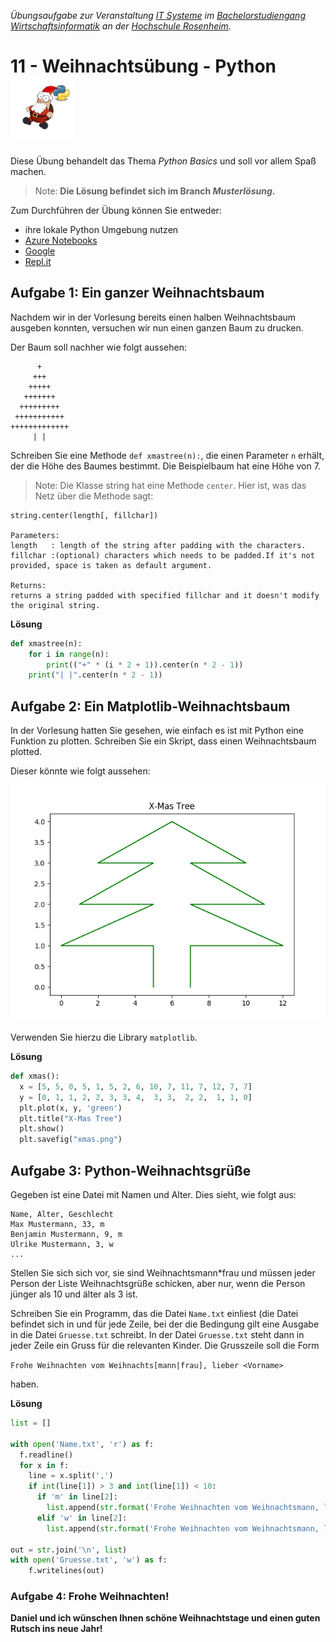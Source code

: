 
_Übungsaufgabe zur Veranstaltung [IT
Systeme](https://hsro-wif-it.github.io) im [Bachelorstudiengang
Wirtschaftsinformatik](https://www.th-rosenheim.de/technik/informatik-mathematik/wirtschaftsinformatik-bachelor/) an der [Hochschule Rosenheim](http://www.th-rosenheim.de)._

# 11 - Weihnachtsübung - Python <img src="./img/weihnachtsmann.png" alt="drawing" width="100"/>

Diese Übung behandelt das Thema _Python Basics_ und soll vor allem Spaß machen.

> Note: **Die Lösung befindet sich im Branch _Musterlösung_.**

Zum Durchführen der Übung können Sie entweder:
- ihre lokale Python Umgebung nutzen
- [Azure Notebooks](https://notebooks.azure.com/)
- [Google](https://colab.research.google.com)
- [Repl.it](https://repl.it/)

## Aufgabe 1: Ein ganzer Weihnachtsbaum

Nachdem wir in der Vorlesung bereits einen halben Weihnachtsbaum ausgeben konnten, versuchen wir nun einen ganzen Baum zu drucken.

Der Baum soll nachher wie folgt aussehen:

```shell
      +
     +++
    +++++
   +++++++
  +++++++++
 +++++++++++
+++++++++++++
     | |
```

Schreiben Sie eine Methode `def xmastree(n):`, die einen Parameter `n` erhält, der die Höhe des Baumes bestimmt. Die Beispielbaum hat eine Höhe von 7.

> Note: Die Klasse string hat eine Methode `center`. Hier ist, was das Netz über die Methode sagt:

```shell
string.center(length[, fillchar])

Parameters:
length   : length of the string after padding with the characters.
fillchar :(optional) characters which needs to be padded.If it's not provided, space is taken as default argument.

Returns:
returns a string padded with specified fillchar and it doesn't modify 
the original string.

```

**Lösung**

```python
def xmastree(n):
    for i in range(n):
        print(("+" * (i * 2 + 1)).center(n * 2 - 1))
    print("| |".center(n * 2 - 1))

```

## Aufgabe 2: Ein Matplotlib-Weihnachtsbaum

In der Vorlesung hatten Sie gesehen, wie einfach es ist mit Python eine Funktion zu plotten. Schreiben Sie ein Skript, dass einen Weihnachtsbaum plotted.

Dieser könnte wie folgt aussehen:

![Weihnachtsbaum](./img/xmastree.png)

Verwenden Sie hierzu die Library `matplotlib`.

**Lösung**

```python
def xmas():
  x = [5, 5, 0, 5, 1, 5, 2, 6, 10, 7, 11, 7, 12, 7, 7]
  y = [0, 1, 1, 2, 2, 3, 3, 4,  3, 3,  2, 2,  1, 1, 0]
  plt.plot(x, y, 'green')
  plt.title("X-Mas Tree")
  plt.show()
  plt.savefig("xmas.png")
```

## Aufgabe 3: Python-Weihnachtsgrüße

Gegeben ist eine Datei mit Namen und Alter. Dies sieht, wie folgt aus:

```shell
Name, Alter, Geschlecht
Max Mustermann, 33, m
Benjamin Mustermann, 9, m
Ulrike Mustermann, 3, w
...
```

Stellen Sie sich sich vor, sie sind Weihnachtsmann*frau und müssen jeder Person der Liste Weihnachtsgrüße schicken, aber nur, wenn die Person jünger als 10 und älter als 3 ist.

Schreiben Sie ein Programm, das die Datei `Name.txt` einliest (die Datei befindet sich in [](./data/Namen.txt) und für jede Zeile, bei der die Bedingung gilt eine Ausgabe in die Datei `Gruesse.txt` schreibt. In der Datei `Gruesse.txt` steht dann in jeder Zeile ein Gruss für die relevanten Kinder. Die Grusszeile soll die Form

`Frohe Weihnachten vom Weihnachts[mann|frau], lieber <Vorname>`

haben.

**Lösung**

```python
list = []

with open('Name.txt', 'r') as f:
  f.readline()
  for x in f:
    line = x.split(',')
    if int(line[1]) > 3 and int(line[1]) < 10:
      if 'm' in line[2]:
        list.append(str.format('Frohe Weihnachten vom Weihnachtsmann, lieber %s' % line[0].split()[0]))
      elif 'w' in line[2]:
        list.append(str.format('Frohe Weihnachten vom Weihnachtsmann, liebe %s' % line[0].split()[0]))

out = str.join('\n', list)
with open('Gruesse.txt', 'w') as f:
    f.writelines(out)

```


### Aufgabe 4: Frohe Weihnachten!

**Daniel und ich wünschen Ihnen schöne Weihnachtstage und einen guten Rutsch ins neue Jahr!**